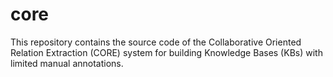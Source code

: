 # core
This repository contains the source code of the Collaborative Oriented Relation Extraction (CORE) system for building Knowledge Bases (KBs) with limited manual annotations.
